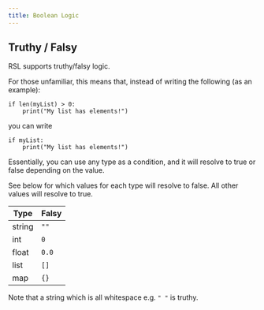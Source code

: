 ```yaml
---
title: Boolean Logic
---
```


## Truthy / Falsy

RSL supports truthy/falsy logic.

For those unfamiliar, this means that, instead of writing the following (as an example):

```rsl
if len(myList) > 0:
    print("My list has elements!")
```

you can write

```rsl
if myList:
    print("My list has elements!")
```

Essentially, you can use any type as a condition, and it will resolve to true or false depending on the value.

See below for which values for each type will resolve to false. All other values will resolve to true.

| Type   | Falsy |
|--------|-------|
| string | `""`  |
| int    | `0`   |
| float  | `0.0` |
| list   | `[]`  |
| map    | `{}`  |

Note that a string which is all whitespace e.g. `" "` is truthy.
